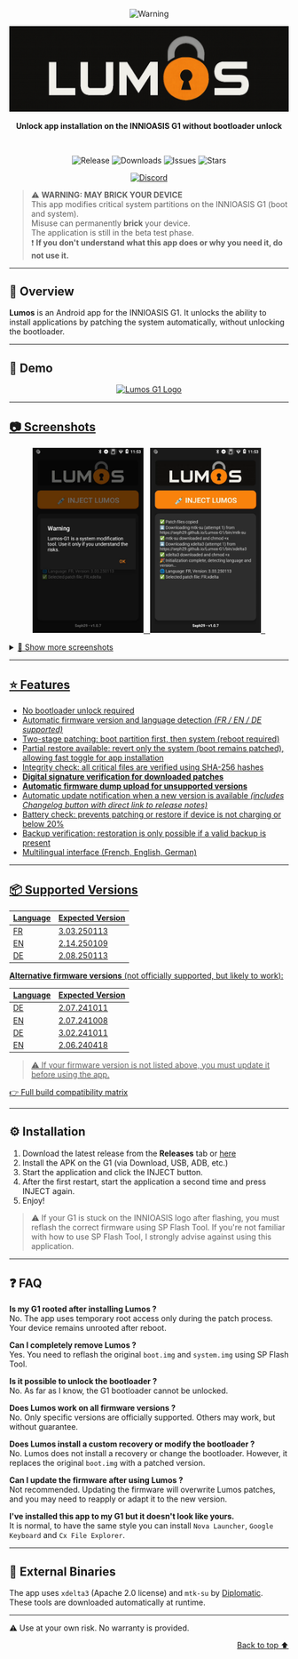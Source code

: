 <a name="readme-top"></a>
<p align=center>
  <img src="https://img.shields.io/badge/warning-system%20modification-critical?style=for-the-badge&color=red" alt="Warning">
</p>
<div align="center">
  <img src="https://github.com/Seph29/Lumos-G1/blob/aade853dda2ed909629fa3b2e7afcab87efb9e8c/docs/logo.png" alt="Lumos G1 Logo"/>
  <br />
  <p><b>Unlock app installation on the INNIOASIS G1 without bootloader unlock</b></p>  <br />
  <p align="center"><img src="https://img.shields.io/github/v/release/Seph29/Lumos-G1?label=Release&style=for-the-badge" alt="Release"/>
        <img src="https://img.shields.io/github/downloads/Seph29/Lumos-G1/total?label=Downloads&style=for-the-badge" alt="Downloads"/>
        <img src="https://img.shields.io/github/issues/Seph29/Lumos-G1?label=Issues&style=for-the-badge" alt="Issues"/>
        <img src="https://img.shields.io/github/stars/Seph29/Lumos-G1?label=Stars&style=for-the-badge" alt="Stars"></p>
        <a href="https://discord.gg/ttfbVCavBk"><img src="https://img.shields.io/discord/1381673570643742822?label=Discord&logo=discord&style=for-the-badge&color=5865F2" alt="Discord"/></a>

  <br />
</div>

> ⚠️ **WARNING: MAY BRICK YOUR DEVICE**  
> This app modifies critical system partitions on the INNIOASIS G1 (boot and system).  
> Misuse can permanently **brick** your device.  
> The application is still in the beta test phase.  
> ❗ **If you don't understand what this app does or why you need it, do not use it.**

---

## 📖 Overview

**Lumos** is an Android app for the INNIOASIS G1. It unlocks the ability to install applications by patching the system automatically, without unlocking the bootloader.

---

## 🎥 Demo

<div align="center">
  <a href="https://www.youtube.com/watch?v=F3ZEJCmKp9I"><img src="https://img.youtube.com/vi/F3ZEJCmKp9I/0.jpg" alt="Lumos G1 Logo"/></div>

---

## 📷 Screenshots

<p align="center">
  <img src="https://github.com/Seph29/Lumos-G1/blob/main/docs/imgs/alertdialog-EN.png" width="200"/> &nbsp;
  <img src="https://github.com/Seph29/Lumos-G1/blob/main/docs/imgs/screen-EN.png" width="200"/> &nbsp;
</p>

<details>
  <summary>📂 Show more screenshots</summary>
  <br/>

  <p align="center"><b>🌐 Multilingual screens</b></p>
  <p align="center">
    <img src="https://github.com/Seph29/Lumos-G1/blob/main/docs/imgs/screen2-DE.png" width="200"/> &nbsp;
    <img src="https://github.com/Seph29/Lumos-G1/blob/main/docs/imgs/screen2-FR.png" width="200"/> &nbsp;
    <img src="https://github.com/Seph29/Lumos-G1/blob/main/docs/imgs/screen2-EN.png" width="200"/>
  </p>

  <br/>
  <p align="center"><b>🛠 Restore menu</b></p>
  <p align="center">
    <img src="https://github.com/Seph29/Lumos-G1/blob/main/docs/imgs/patched-EN.png" width="200"/> &nbsp;
    <img src="https://github.com/Seph29/Lumos-G1/blob/main/docs/imgs/restore-EN.png" width="200"/>
  </p>
</details>

---

## ⭐️ Features

- No bootloader unlock required  
- Automatic firmware version and language detection *(FR / EN / DE supported)*  
- Two-stage patching: boot partition first, then system (reboot required)  
- Partial restore available: revert only the system (boot remains patched), allowing fast toggle for app installation  
- Integrity check: all critical files are verified using SHA-256 hashes  
- **Digital signature verification for downloaded patches**  
- **Automatic firmware dump upload for unsupported versions**  
- Automatic update notification when a new version is available *(includes Changelog button with direct link to release notes)*  
- Battery check: prevents patching or restore if device is not charging or below 20%  
- Backup verification: restoration is only possible if a valid backup is present  
- Multilingual interface (French, English, German)  

---

## 📦 Supported Versions

| Language | Expected Version |
|----------|------------------|
| FR       | 3.03.250113      |
| EN       | 2.14.250109      |
| DE       | 2.08.250113      |

**Alternative firmware versions** (not officially supported, but likely to work):

| Language | Expected Version |
|----------|------------------|
| DE       | 2.07.241011      |
| EN       | 2.07.241008      |
| DE       | 3.02.241011      |
| EN       | 2.06.240418      |

> ⚠️ If your firmware version is not listed above, you must update it before using the app.

👉 [Full build compatibility matrix](docs/build-compatibility.md)

---

## ⚙️ Installation

1. Download the latest release from the **Releases** tab or [here](https://github.com/Seph29/Lumos-G1/releases/download/v1.0.9.1/lumos-v1.0.9.1.apk)
2. Install the APK on the G1 (via Download, USB, ADB, etc.)  
3. Start the application and click the INJECT button.  
4. After the first restart, start the application a second time and press INJECT again.  
5. Enjoy!

> ⚠️ If your G1 is stuck on the INNIOASIS logo after flashing, you must reflash the correct firmware using SP Flash Tool.
> If you're not familiar with how to use SP Flash Tool, I strongly advise against using this application.

---

## ❓ FAQ

**Is my G1 rooted after installing Lumos ?**  
No. The app uses temporary root access only during the patch process. Your device remains unrooted after reboot.

**Can I completely remove Lumos ?**  
Yes. You need to reflash the original `boot.img` and `system.img` using SP Flash Tool.

**Is it possible to unlock the bootloader ?**  
No. As far as I know, the G1 bootloader cannot be unlocked.

**Does Lumos work on all firmware versions ?**  
No. Only specific versions are officially supported. Others may work, but without guarantee.

**Does Lumos install a custom recovery or modify the bootloader ?**  
No. Lumos does not install a recovery or change the bootloader. However, it replaces the original `boot.img` with a patched version.

**Can I update the firmware after using Lumos ?**  
Not recommended. Updating the firmware will overwrite Lumos patches, and you may need to reapply or adapt it to the new version.

**I've installed this app to my G1 but it doesn't look like yours.**  
It is normal, to have the same style you can install `Nova Launcher`, `Google Keyboard` and `Cx File Explorer`.

---

## 🧰 External Binaries
The app uses `xdelta3` (Apache 2.0 license) and `mtk-su` by [Diplomatic](https://forum.xda-developers.com/member.php?u=8132642).  
These tools are downloaded automatically at runtime.

---

⚠️ Use at your own risk. No warranty is provided.

<p align="right"><a href="#readme-top">Back to top ⬆️</a></p>
